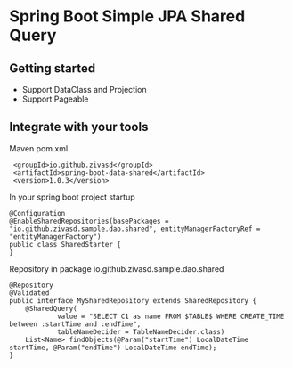 # Spring Boot Simple JPA Shared Query

## Getting started

* Support DataClass and Projection
* Support Pageable


## Integrate with your tools

Maven pom.xml

```
 <groupId>io.github.zivasd</groupId>
 <artifactId>spring-boot-data-shared</artifactId>
 <version>1.0.3</version>
```

In your spring boot project
startup

```
@Configuration
@EnableSharedRepositories(basePackages = "io.github.zivasd.sample.dao.shared", entityManagerFactoryRef = "entityManagerFactory")
public class SharedStarter {
}

```

Repository in package io.github.zivasd.sample.dao.shared
```
@Repository
@Validated
public interface MySharedRepository extends SharedRepository {
	@SharedQuery(
			value = "SELECT C1 as name FROM $TABLE$ WHERE CREATE_TIME between :startTime and :endTime",
			tableNameDecider = TableNameDecider.class)
	List<Name> findObjects(@Param("startTime") LocalDateTime startTime, @Param("endTime") LocalDateTime endTime);
}
```
